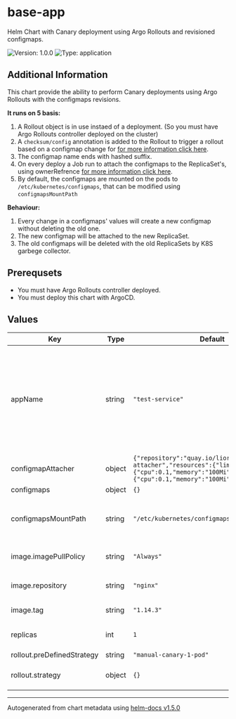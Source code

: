 # base-app

Helm Chart with Canary deployment using Argo Rollouts and revisioned configmaps.

![Version: 1.0.0](https://img.shields.io/badge/Version-1.0.0-informational?style=flat-square) ![Type: application](https://img.shields.io/badge/Type-application-informational?style=flat-square)

## Additional Information
This chart provide the ability to perform Canary deployments using Argo Rollouts with the configmaps revisions.

**It runs on 5 basis:**
1. A Rollout object is in use instaed of a deployment. (So you must have Argo Rollouts controller deployed on the cluster)
2. A `checksum/config` annotation is added to the Rollout to trigger a rollout based on a configmap change for [for more information click here](https://helm.sh/docs/howto/charts_tips_and_tricks/#automatically-roll-deployments).
3. The configmap name ends with hashed suffix.
4. On every deploy a Job run to attach the configmaps to the ReplicaSet's, using ownerRefrence [for more information click here](https://kubernetes.io/docs/concepts/overview/working-with-objects/owners-dependents/).
5. By default, the configmaps are mounted on the pods to `/etc/kubernetes/configmaps`, that can be modified using `configmapsMountPath`

**Behaviour:**
1. Every change in a configmaps' values will create a new configmap without deleting the old one.
2. The new configmap will be attached to the new ReplicaSet.
3. The old configmaps will be deleted with the old ReplicaSets by K8S garbege collector.

## Prerequsets
* You must have Argo Rollouts controller deployed.
* You must deploy this chart with ArgoCD.

## Values

| Key | Type | Default | Description |
|-----|------|---------|-------------|
| appName | string | `"test-service"` | (REQUIRED) Application name which will be used by all resources created via base chart. Also will be available via APPNAME variable inside pods |
| configmapAttacher | object | `{"repository":"quay.io/liorfranko/configmap-attacher","resources":{"limits":{"cpu":0.1,"memory":"100Mi"},"requests":{"cpu":0.1,"memory":"100Mi"}},"tag":"1.0.1"}` | Variables of the configmap-attacher |
| configmaps | object | `{}` |  |
| configmapsMountPath | string | `"/etc/kubernetes/configmaps"` | Allows to define custom configMap objects with custom content |
| image.imagePullPolicy | string | `"Always"` | ImagePullPolicy applied to application |
| image.repository | string | `"nginx"` | Repository applied to application |
| image.tag | string | `"1.14.3"` | Tag applied to application |
| replicas | int | `1` | The number of application pods to run |
| rollout.preDefinedStrategy | string | `"manual-canary-1-pod"` |  |
| rollout.strategy | object | `{}` | Use custom strategy of the argo rollout |

----------------------------------------------
Autogenerated from chart metadata using [helm-docs v1.5.0](https://github.com/norwoodj/helm-docs/releases/v1.5.0)
